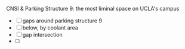 


CNSI & Parking Structure 9: the most liminal space on UCLA's campus

- [ ] gaps around parking structure 9
- [ ] below, by coolant area
- [ ] gap intersection
- [ ] 